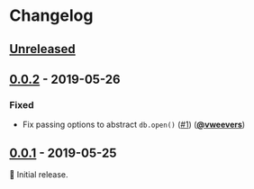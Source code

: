 # Changelog

## [Unreleased][unreleased]

## [0.0.2] - 2019-05-26

### Fixed

- Fix passing options to abstract `db.open()` ([#1](https://github.com/Level/compose/issues/1)) ([**@vweevers**](https://github.com/vweevers))

## [0.0.1] - 2019-05-25

:seedling: Initial release.

[unreleased]: https://github.com/Level/level-bench/compare/v0.0.2...HEAD

[0.0.2]: https://github.com/Level/level-bench/compare/v0.0.1...v0.0.2

[0.0.1]: https://github.com/Level/level-bench/compare/v0.0.0...v0.0.1
